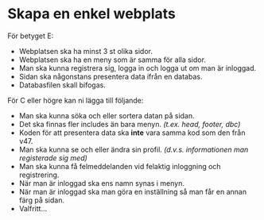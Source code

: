 # Skapa en enkel webplats

För betyget E:
  * Webplatsen ska ha minst 3 st olika sidor.
  * Webplatsen ska ha en meny som är samma för alla sidor.
  * Man ska kunna registrera sig, logga in och logga ut om man är inloggad.
  * Sidan ska någonstans presentera data ifrån en databas.
  * Databasfilen skall bifogas.
  
För C eller högre kan ni lägga till följande:
  * Man ska kunna söka och eller sortera datan på sidan.
  * Det ska finnas fler includes än bara menyn. *(t.ex. head, footer, dbc)*
  * Koden för att presentera data ska **inte** vara samma kod som den från v47.
  * Man ska kunna se och eller ändra sin profil. *(d.v.s. informationen man registerade sig med)*
  * Man ska kunna få felmeddelanden vid felaktig inloggning och registrering.
  * När man är inloggad ska ens namn synas i menyn.
  * När man är inloggad ska man göra en inställning så man får en annan färg på sidan.
  * Valfritt...

